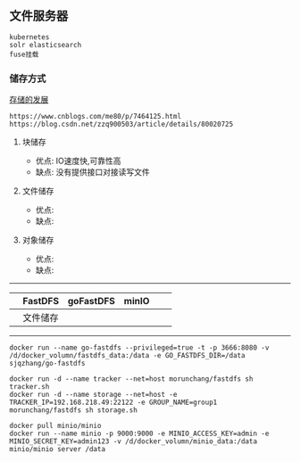 ## 文件服务器


    kubernetes
    solr elasticsearch 
    fuse挂载

### 储存方式

[存储的发展](https://blog.csdn.net/gui951753/article/details/82714065)

    https://www.cnblogs.com/me80/p/7464125.html
    https://blog.csdn.net/zzq900503/article/details/80020725

1. 块储存
    - 优点: IO速度快,可靠性高
    - 缺点: 没有提供接口对接读写文件

2. 文件储存 
    - 优点:
    - 缺点:
    
3. 对象储存
    - 优点:
    - 缺点:


-----------------------------------------------------------------------------
|           |FastDFS    |goFastDFS     |minIO      |            |           |
|-----------|-----------|--------------|-----------|------------|-----------|
|           |文件储存    |              |           |            |           |
-----------------------------------------------------------------------------


```shell script
docker run --name go-fastdfs --privileged=true -t -p 3666:8080 -v /d/docker_volumn/fastdfs_data:/data -e GO_FASTDFS_DIR=/data sjqzhang/go-fastdfs
```

```shell script
docker run -d --name tracker --net=host morunchang/fastdfs sh tracker.sh
docker run -d --name storage --net=host -e TRACKER_IP=192.168.218.49:22122 -e GROUP_NAME=group1 morunchang/fastdfs sh storage.sh
```

```shell script
docker pull minio/minio
docker run --name minio -p 9000:9000 -e MINIO_ACCESS_KEY=admin -e MINIO_SECRET_KEY=admin123 -v /d/docker_volumn/minio_data:/data minio/minio server /data
```